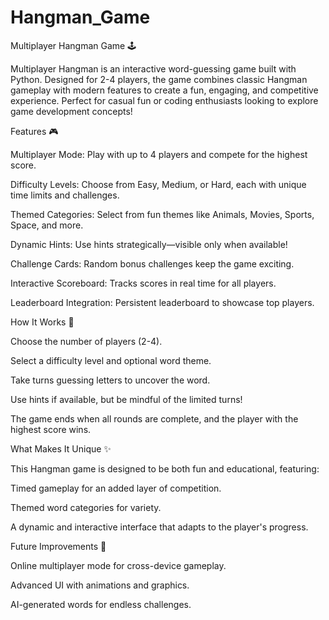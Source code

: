 # Hangman_Game

Multiplayer Hangman Game 🕹️



Multiplayer Hangman is an interactive word-guessing game built with Python. Designed for 2-4 players, the game combines classic Hangman gameplay with modern features to create a fun, engaging, and competitive experience. Perfect for casual fun or coding enthusiasts looking to explore game development concepts!



Features 🎮



Multiplayer Mode: Play with up to 4 players and compete for the highest score.

Difficulty Levels: Choose from Easy, Medium, or Hard, each with unique time limits and challenges.

Themed Categories: Select from fun themes like Animals, Movies, Sports, Space, and more.

Dynamic Hints: Use hints strategically—visible only when available!

Challenge Cards: Random bonus challenges keep the game exciting.

Interactive Scoreboard: Tracks scores in real time for all players.

Leaderboard Integration: Persistent leaderboard to showcase top players.



How It Works 🔧



Choose the number of players (2-4).

Select a difficulty level and optional word theme.

Take turns guessing letters to uncover the word.

Use hints if available, but be mindful of the limited turns!

The game ends when all rounds are complete, and the player with the highest score wins.




What Makes It Unique ✨



This Hangman game is designed to be both fun and educational, featuring:

Timed gameplay for an added layer of competition.

Themed word categories for variety.

A dynamic and interactive interface that adapts to the player's progress.




Future Improvements 🚀



Online multiplayer mode for cross-device gameplay.

Advanced UI with animations and graphics.

AI-generated words for endless challenges.



